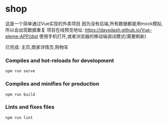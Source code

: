 # shop
这是一个简单通过Vue实现的外卖项目
因为没有后端,所有数据都是用mock模拟,所以会出现数据重复
项目在线预览地址: https://daysdash.github.io/Vue-eleme-APP/dist
使用手机打开,或者浏览器的移动端调试模式(需要刷新)  

已完成:
  主页,商家详情页,购物车



### Compiles and hot-reloads for development
```
npm run serve
```

### Compiles and minifies for production
```
npm run build
```

### Lints and fixes files
```
npm run lint
```

